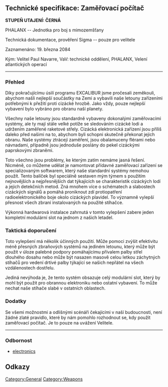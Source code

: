 ## Technické specifikace: Zaměřovací počítač

**STUPEŇ UTAJENÍ: ČERNÁ**

PHALANX -- Jednotka pro boj s mimozemšťany

Technická dokumentace, prověření Sigma -- pouze pro velitele

Zaznamenáno: 19. března 2084

Kým: Velitel Paul Navarre, VaV: technické oddělení, PHALANX, Velení
atlantických operací

------------------------------------------------------------------------

### Přehled

Díky pokračujícímu úsilí programu EXCALIBUR jsme pročesali zeměkouli,
abychom našli nejlepší součástky na Zemi a vybavili naše letouny
zařízeními potřebnými k přežití proti cizácké hrozbě. Jako vždy, pouze
nejlepší vybavení bylo vybráno pro obranu naší planety.

Všechny naše letouny jsou standardně vybaveny dokonalými zaměřovacími
systémy, ale ty mají stále velké potíže se sledováním cizácké lodi a
udržením zaměřené raketové střely. Cizácká elektronická zařízení jsou
příliš daleko před našimi na to, abychom byli schopni skutečně překonat
jejich obranu. Naše systémy ztrácejí zaměření, jsou obalamuceny flérami
nebo návnadami, případně jsou jednoduše poslány do pekel cizáckými
paprskovými zbraněmi.

Toto všechno jsou problémy, ke kterým zatím nemáme jasná řešení.
Nicméně, co můžeme udělat je namontovat přídavné zaměřovací zařízení se
specializovaným softwarem, který naše standardní systémy nemohou použít.
Tento balíček byl speciálně sestaven mým týmem s použitím nejnovějších a
nejpřesnějších dat týkajících se charakteristik cizáckých lodí a jejich
detekčních metod. Zná mnohem více o schématech a slabostech cizáckých
signálů a pomáhá proniknout zdí protiopatření radioelektronického boje
okolo cizáckých plavidel. To významně vylepší přesnost všech zbraní
instalovaných na použité stíhačce.

Výkonná hardwarová instalace zahrnutá v tomto vylepšení zabere jeden
kompletní modulární slot na jednom z našich letadel.

### Taktická doporučení

Toto vylepšení má několik účinných použití. Může pomoci zvýšit
efektivitu méně přesných zbraňových systémů na jediném letounu, který
může být použit v úloze palebné podpory pomáhajícímu přívalem palby
střel dlouhého dosahu nebo může být nasazen masově celou letkou
záchytných stíhačů pro vedení drtivé palby týkající se našich nepřátel
na všech vzdálenostech dostřelu.

Jediná nevýhoda je, že tento systém obsazuje celý modulární slot, který
by mohl být použit pro obrannou elektroniku nebo ostatní vybavení. To
může nechat naše stíhače slabé v ostatních oblastech.

### Dodatky

Se všemi možnostmi a odlišnými scénáři čekajícími v naší budoucnosti,
není žádné zlaté pravidlo, které by nám pomohlo rozhodnout se, kdy
použít zaměřovací počítač. Je to pouze na uvážení Velitele.

------------------------------------------------------------------------

### Odbornost

- [electronics](Skills/electronics "wikilink")

## Odkazy

[Category:General](Category:General "wikilink")
[Category:Weapons](Category:Weapons "wikilink")